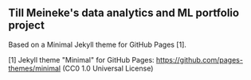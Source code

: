 ## Till Meineke's data analytics and ML portfolio project

Based on a Minimal Jekyll theme for GitHub Pages [1].

[1] Jekyll theme "Minimal" for GitHub Pages: <https://github.com/pages-themes/minimal> (CC0 1.0 Universal License)
